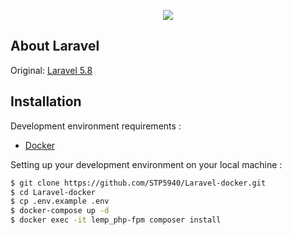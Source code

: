 <p align="center"><img src="https://laravel.com/assets/img/components/logo-laravel.svg"></p>

## About Laravel

Original: [Laravel 5.8](https://github.com/laravel/laravel)

## Installation

Development environment requirements :
- [Docker](https://www.docker.com)

Setting up your development environment on your local machine :
```bash
$ git clone https://github.com/STP5940/Laravel-docker.git
$ cd Laravel-docker
$ cp .env.example .env
$ docker-compose up -d
$ docker exec -it lemp_php-fpm composer install
```
